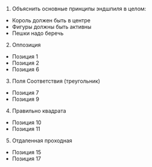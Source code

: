 1. Объяснить основные принципы эндшпиля в целом:
- Король должен быть в центре
- Фигуры должны быть активны
- Пешки надо беречь
2. Оппозиция
- Позиция 1
- Позиция 2
- Позиция 6
3. Поля Соответствия (треугольник)
- Позиция 7
- Позиция 9
4. Правильно квадрата 
- Позиция 10
- Позиция 11
5. Отдаленная проходная
- Позиция 15
- Позиция 17